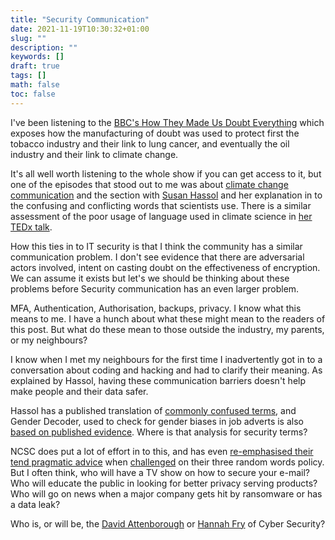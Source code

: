```yaml
---
title: "Security Communication"
date: 2021-11-19T10:30:32+01:00
slug: ""
description: ""
keywords: []
draft: true
tags: []
math: false
toc: false
---
```


I've been listening to the [BBC's How They Made Us Doubt Everything](https://www.bbc.co.uk/programmes/m000l7q1) which exposes how the manufacturing of doubt was used to protect first the tobacco industry and their link to lung cancer, and eventually the oil industry and their link to climate change.

It's all well worth listening to the whole show if you can get access to it, but one of the episodes that stood out to me was about [climate change communication](https://www.bbc.co.uk/programmes/m000lgk6) and the section with [Susan Hassol](https://twitter.com/ClimateComms) and her explanation in to the confusing and conflicting words that scientists use. There is a similar assessment of the poor usage of language used in climate science in [her TEDx talk](https://youtu.be/V-tEmE85QDE).

How this ties in to IT security is that I think the community has a similar communication problem. I don't see evidence that there are adversarial actors involved, intent on casting doubt on the effectiveness of encryption. We can assume it exists but let's we should be thinking about these problems before Security communication has an even larger problem.

MFA, Authentication, Authorisation, backups, privacy. I know what this means to me. I have a hunch about what these might mean to the readers of this post. But what do these mean to those outside the industry, my parents, or my neighbours?

I know when I met my neighbours for the first time I inadvertently got in to a conversation about coding and hacking and had to clarify their meaning. As explained by Hassol, having these communication barriers doesn't help make people and their data safer.

Hassol has a published translation of [commonly confused terms](https://twitter.com/ClimateComms/status/998325439482515456/photo/1), and Gender Decoder, used to check for gender biases in job adverts is also [based on published evidence](https://gender-decoder.katmatfield.com/about). Where is that analysis for security terms?

NCSC does put a lot of effort in to this, and has even [re-emphasised their tend pragmatic advice](https://www.ncsc.gov.uk/blog-post/the-logic-behind-three-random-words) when [challenged](https://paul.reviews/passwords-why-using-3-random-words-is-a-really-bad-idea/) on their three random words policy. But I often think, who will have a TV show on how to secure your e-mail? Who will educate the public in looking for better privacy serving products? Who will go on news when a major company gets hit by ransomware or has a data leak?

Who is, or will be, the [David Attenborough](https://en.wikipedia.org/wiki/David_Attenborough) or [Hannah Fry](https://en.wikipedia.org/wiki/Hannah_Fry) of Cyber Security?

